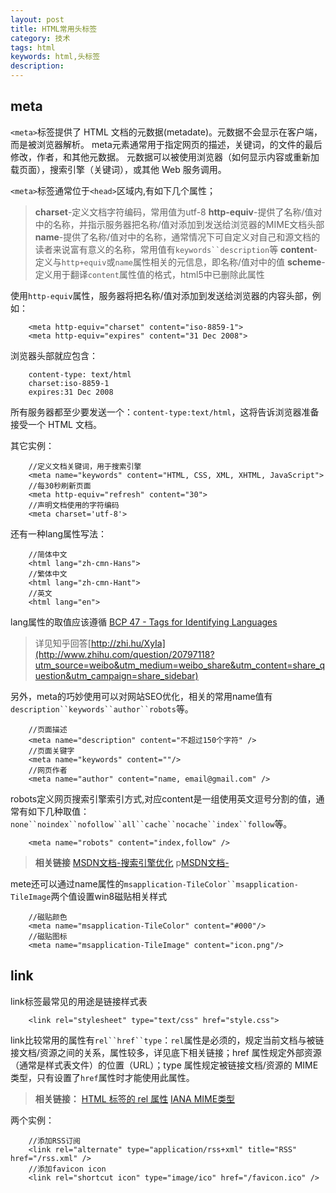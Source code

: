 ```yaml
---
layout: post
title: HTML常用头标签
category: 技术
tags: html
keywords: html,头标签
description: 
---
```


## meta

`<meta>`标签提供了 HTML 文档的元数据(metadate)。元数据不会显示在客户端，而是被浏览器解析。
meta元素通常用于指定网页的描述，关键词，的文件的最后修改，作者，和其他元数据。
元数据可以被使用浏览器（如何显示内容或重新加载页面），搜索引擎（关键词），或其他 Web 服务调用。

`<meta>`标签通常位于`<head>`区域内,有如下几个属性；

>__charset__-定义文档字符编码，常用值为utf-8
>__http-equiv__-提供了名称/值对中的名称，并指示服务器把名称/值对添加到发送给浏览器的MIME文档头部
>__name__-提供了名称/值对中的名称，通常情况下可自定义对自己和源文档的读者来说富有意义的名称，常用值有`keywords``description`等
>__content__-定义与`http+equiv`或`name`属性相关的元信息，即名称/值对中的值
>__scheme__-定义用于翻译`content`属性值的格式，html5中已删除此属性

使用`http-equiv`属性，服务器将把名称/值对添加到发送给浏览器的内容头部，例如：

		<meta http-equiv="charset" content="iso-8859-1">
		<meta http-equiv="expires" content="31 Dec 2008">

浏览器头部就应包含：

		content-type: text/html
		charset:iso-8859-1
		expires:31 Dec 2008

所有服务器都至少要发送一个：`content-type:text/html`，这将告诉浏览器准备接受一个 HTML 文档。

 
其它实例：

		//定义文档关键词，用于搜索引擎
		<meta name="keywords" content="HTML, CSS, XML, XHTML, JavaScript">
		//每30秒刷新页面
		<meta http-equiv="refresh" content="30">
		//声明文档使用的字符编码
		<meta charset='utf-8'>

还有一种lang属性写法：

		//简体中文
		<html lang="zh-cmn-Hans">
		//繁体中文
		<html lang="zh-cmn-Hant">
		//英文
		<html lang="en">

lang属性的取值应该遵循 [BCP 47 - Tags for Identifying Languages](http://tools.ietf.org/html/bcp47)

>详见知乎回答[http://zhi.hu/XyIa](http://www.zhihu.com/question/20797118?utm_source=weibo&utm_medium=weibo_share&utm_content=share_question&utm_campaign=share_sidebar)

另外，meta的巧妙使用可以对网站SEO优化，相关的常用name值有`description``keywords``author``robots`等。

		//页面描述
		<meta name="description" content="不超过150个字符" />
		//页面关键字
		<meta name="keywords" content=""/>
		//网页作者
		<meta name="author" content="name, email@gmail.com" />

robots定义网页搜索引擎索引方式,对应content是一组使用英文逗号分割的值，通常有如下几种取值：`none``noindex``nofollow``all``cache``nocache``index``follow`等。

		<meta name="robots" content="index,follow" />

>__相关链接__
>[MSDN文档-搜索引擎优化](https://msdn.microsoft.com/zh-cn/library/ff723998(v=expression.40).aspx)
>p[MSDN文档-<meta name="robots">](https://msdn.microsoft.com/zh-cn/library/ff724037(v=expression.40).aspx)

mete还可以通过name属性的`msapplication-TileColor``msapplication-TileImage`两个值设置win8磁贴相关样式

		//磁贴颜色
		<meta name="msapplication-TileColor" content="#000"/>
		//磁贴图标
		<meta name="msapplication-TileImage" content="icon.png"/>

## link

link标签最常见的用途是链接样式表

		<link rel="stylesheet" type="text/css" href="style.css">

link比较常用的属性有`rel``href``type`：`rel`属性是必须的，规定当前文档与被链接文档/资源之间的关系，属性较多，详见底下相关链接；href 属性规定外部资源（通常是样式表文件）的位置（URL）；type 属性规定被链接文档/资源的 MIME 类型，只有设置了`href`属性时才能使用此属性。



>__相关链接：__
>[HTML <link> 标签的 rel 属性](http://www.w3school.com.cn/tags/att_link_rel.asp)
>[IANA MIME类型](http://www.iana.org/assignments/media-types/media-types.xhtml)

两个实例：

		//添加RSS订阅
		<link rel="alternate" type="application/rss+xml" title="RSS" href="/rss.xml" />
		//添加favicon icon
		<link rel="shortcut icon" type="image/ico" href="/favicon.ico" />



